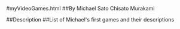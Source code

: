 #myVideoGames.html
##By Michael Sato Chisato Murakami

##Description
##List of Michael's first games and their descriptions